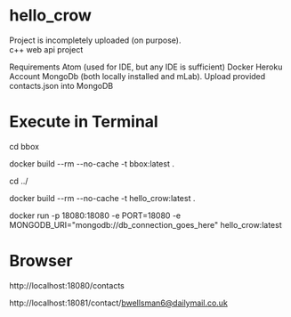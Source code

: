 # hello_crow
Project is incompletely uploaded (on purpose).  
c++ web api project

Requirements
Atom (used for IDE, but any IDE is sufficient)
Docker
Heroku Account
MongoDb (both locally installed and mLab). Upload provided contacts.json into MongoDB

# Execute in Terminal
cd bbox

docker build --rm --no-cache -t bbox:latest .

cd ../

docker build --rm --no-cache -t hello_crow:latest .

docker run -p 18080:18080 -e PORT=18080 -e MONGODB_URI="mongodb://db_connection_goes_here" hello_crow:latest

# Browser
http://localhost:18080/contacts 

http://localhost:18081/contact/bwellsman6@dailymail.co.uk

